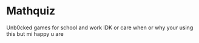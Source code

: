 # Mathquiz
Unb0cked games for school and work IDK or care when or why your using this but mi happy u are


